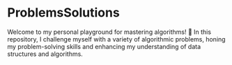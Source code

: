 # ProblemsSolutions
Welcome to my personal playground for mastering algorithms! 🚀 In this repository, I challenge myself with a variety of algorithmic problems, honing my problem-solving skills and enhancing my understanding of data structures and algorithms.
